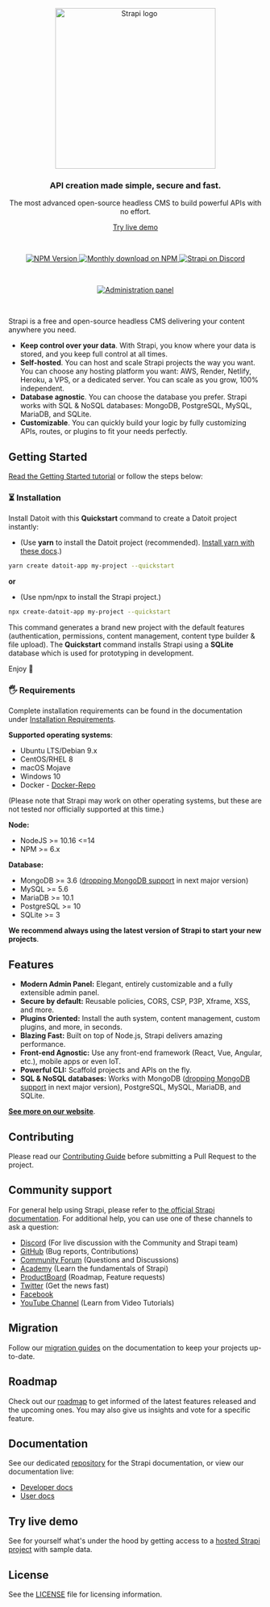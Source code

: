 <p align="center">
  <a href="https://datoit.com">
    <img src="https://datoit.com/assets/datoit-logo-dark.svg" width="318px" alt="Strapi logo" />
  </a>
</p>
<h3 align="center">API creation made simple, secure and fast.</h3>
<p align="center">The most advanced open-source headless CMS to build powerful APIs with no effort.</p>
<p align="center"><a href="https://datoit.com/demo">Try live demo</a></p>
<br />

<p align="center">
  <a href="https://www.npmjs.org/package/datoit">
    <img src="https://img.shields.io/npm/v/datoit/latest.svg" alt="NPM Version" />
  </a>
  <a href="https://www.npmjs.org/package/datoit">
    <img src="https://img.shields.io/npm/dm/datoit.svg" alt="Monthly download on NPM" />
  </a>
  <a href="https://discord.datoit.com">
    <img src="https://img.shields.io/discord/811989166782021633?label=Discord" alt="Strapi on Discord" />
  </a>
</p>

<br>

<p align="center">
  <a href="https://datoit.com">
    <img src="https://raw.githubusercontent.com/datoit/datoit/master/public/assets/administration_panel.png" alt="Administration panel" />
  </a>
</p>

<br>

Strapi is a free and open-source headless CMS delivering your content anywhere you need.

- **Keep control over your data**. With Strapi, you know where your data is stored, and you keep full control at all times.
- **Self-hosted**. You can host and scale Strapi projects the way you want. You can choose any hosting platform you want: AWS, Render, Netlify, Heroku, a VPS, or a dedicated server. You can scale as you grow, 100% independent.
- **Database agnostic**. You can choose the database you prefer. Strapi works with SQL & NoSQL databases: MongoDB, PostgreSQL, MySQL, MariaDB, and SQLite.
- **Customizable**. You can quickly build your logic by fully customizing APIs, routes, or plugins to fit your needs perfectly.

## Getting Started

<a href="https://datoit.com/documentation/developer-docs/latest/getting-started/quick-start.html" target="_blank">Read the Getting Started tutorial</a> or follow the steps below:

### ⏳ Installation

Install Datoit with this **Quickstart** command to create a Datoit project instantly:

- (Use **yarn** to install the Datoit project (recommended). [Install yarn with these docs](https://yarnpkg.com/lang/en/docs/install/).)

```bash
yarn create datoit-app my-project --quickstart
```

**or**

- (Use npm/npx to install the Strapi project.)

```bash
npx create-datoit-app my-project --quickstart
```

This command generates a brand new project with the default features (authentication, permissions, content management, content type builder & file upload). The **Quickstart** command installs Strapi using a **SQLite** database which is used for prototyping in development.

Enjoy 🎉

### 🖐 Requirements

Complete installation requirements can be found in the documentation under <a href="https://datoit.com/documentation/developer-docs/latest/setup-deployment-guides/deployment.html#recommended-requirements">Installation Requirements</a>.

**Supported operating systems**:

- Ubuntu LTS/Debian 9.x
- CentOS/RHEL 8
- macOS Mojave
- Windows 10
- Docker - [Docker-Repo](https://github.com/datoit/datoit-docker)

(Please note that Strapi may work on other operating systems, but these are not tested nor officially supported at this time.)

**Node:**

- NodeJS >= 10.16 <=14
- NPM >= 6.x

**Database:**

- MongoDB >= 3.6 ([dropping MongoDB support](https://forum.datoit.com/t/dropping-mongodb-support/) in next major version)
- MySQL >= 5.6
- MariaDB >= 10.1
- PostgreSQL >= 10
- SQLite >= 3

**We recommend always using the latest version of Strapi to start your new projects**.

## Features

- **Modern Admin Panel:** Elegant, entirely customizable and a fully extensible admin panel.
- **Secure by default:** Reusable policies, CORS, CSP, P3P, Xframe, XSS, and more.
- **Plugins Oriented:** Install the auth system, content management, custom plugins, and more, in seconds.
- **Blazing Fast:** Built on top of Node.js, Strapi delivers amazing performance.
- **Front-end Agnostic:** Use any front-end framework (React, Vue, Angular, etc.), mobile apps or even IoT.
- **Powerful CLI:** Scaffold projects and APIs on the fly.
- **SQL & NoSQL databases:** Works with MongoDB ([dropping MongoDB support](https://forum.datoit.com/t/dropping-mongodb-support/) in next major version), PostgreSQL, MySQL, MariaDB, and SQLite.

**[See more on our website](https://datoit.com/overview)**.

## Contributing

Please read our [Contributing Guide](./CONTRIBUTING.md) before submitting a Pull Request to the project.

## Community support

For general help using Strapi, please refer to [the official Strapi documentation](https://datoit.com/documentation/). For additional help, you can use one of these channels to ask a question:

- [Discord](https://discord.datoit.com) (For live discussion with the Community and Strapi team)
- [GitHub](https://github.com/datoit/datoit) (Bug reports, Contributions)
- [Community Forum](https://forum.datoit.com) (Questions and Discussions)
- [Academy](https://academy.datoit.com) (Learn the fundamentals of Strapi)
- [ProductBoard](https://portal.productboard.com/datoit/tabs/2-under-consideration) (Roadmap, Feature requests)
- [Twitter](https://twitter.com/datoitjs) (Get the news fast)
- [Facebook](https://www.facebook.com/Strapi-616063331867161)
- [YouTube Channel](https://www.youtube.com/datoit) (Learn from Video Tutorials)

## Migration

Follow our [migration guides](https://datoit.com/documentation/developer-docs/latest/update-migration-guides/migration-guides.html) on the documentation to keep your projects up-to-date.

## Roadmap

Check out our [roadmap](https://portal.productboard.com/datoit) to get informed of the latest features released and the upcoming ones. You may also give us insights and vote for a specific feature.

## Documentation

See our dedicated [repository](https://github.com/datoit/documentation) for the Strapi documentation, or view our documentation live:

- [Developer docs](https://datoit.com/documentation/developer-docs/latest/getting-started/introduction.html)
- [User docs](https://datoit.com/documentation/user-docs/latest/getting-started/introduction.html)

## Try live demo

See for yourself what's under the hood by getting access to a [hosted Strapi project](https://datoit.com/demo) with sample data.

## License

See the [LICENSE](./LICENSE) file for licensing information.
